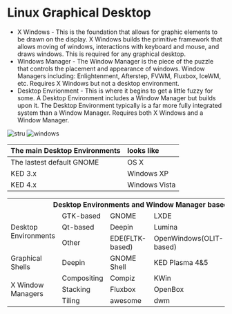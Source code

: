
# Linux Graphical Desktop
* X Windows - This is the foundation that allows for graphic elements to be drawn on the display. X Windows builds the primitive framework that allows moving of windows, interactions with keyboard and mouse, and draws windows. This is required for any graphical desktop.
* Windows Manager - The Window Manager is the piece of the puzzle that controls the placement and appearance of windows. Window Managers including: Enlightenment, Afterstep, FVWM, Fluxbox, IceWM, etc. Requires X Windows but not a desktop environment.
* Desktop Envrionment - This is where it begins to get a little fuzzy for some. A Desktop Environment includes a Window Manager but builds upon it. The Desktop Environment typically is a far more fully integrated system than a Window Manager. Requires both X Windows and a Window Manager.

![stru](https://upload.wikimedia.org/wikipedia/commons/9/95/Schema_of_the_layers_of_the_graphical_user_interface.svg)
![windows](https://upload.wikimedia.org/wikipedia/commons/thumb/1/14/Window_%28windowing_system%29.svg/512px-Window_%28windowing_system%29.svg.png)

| The main Desktop Environments | looks like     |
| :-----------------------------| :--------------|
| The lastest default GNOME     | OS X           |
| KED 3.x                       | Windows XP     |    
| KED 4.x                       | Windows Vista  |



<table>
  <tr>
    <th colspan="6">Desktop Environments and Window Manager based on X11 or Wayland
    <a href=https://en.wikipedia.org/wiki/Enlightenment_(software)>Wiki</a>
    </th>
   </tr>
  <tr>
    <td rowspan="3">Desktop Environments</td>
    <td>GTK-based</td>
    <td>GNOME</td>
    <td>LXDE</td>
    <td>MATE</td>
    <td>XFCE</td>
  </tr>
  <tr>
    <td>Qt-based</td>
    <td>Deepin</td>
    <td>Lumina</td>
    <td>LXQt</td>
    <td>Trinity</td>
  </tr> 
  <tr>
    <td>Other</td>
    <td>EDE(FLTK-based)</td>
    <td>OpenWindows(OLIT-based)</td>
    <td>Enlightenment(EFL-based)</td>
    <td>UDE(Xlib/XCB-based)</td>
  </tr>
  <tr>
    <td>Graphical Shells</td>
    <td>Deepin</td>
    <td>GNOME Shell</td>
    <td>KED Plasma 4&5</td>
    <td>Unity</td>
    <td>Maynard</td>
  </tr>
  <tr>
    <td rowspan="3">X Window Managers</td>
    <td>Compositing</td>
    <td>Compiz</td>
    <td>KWin</td>
    <td>Enlightenment</td>
    <td>XFWM</td>
  </tr>
  <tr>
    <td>Stacking</td>
    <td>Fluxbox</td>
    <td>OpenBox</td>
    <td>4Dwm</td>
    <td>FVWM</td>
  </tr> 
  <tr>
    <td>Tiling</td>
    <td>awesome</td>
    <td>dwm</td>
    <td>i3</td>
    <td>bspwm</td>
  </tr> 
</table>
